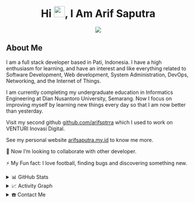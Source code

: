 <h1 align="center">Hi <img src="https://raw.githubusercontent.com/iampavangandhi/iampavangandhi/master/gifs/Hi.gif" width="30px" height="30px">, I Am Arif Saputra</h1>
<p align="center">
  <a href="https://github.com/DenverCoder1/readme-typing-svg"><img src="https://readme-typing-svg.herokuapp.com?lines=Full+Stack+Developer;IT+Enthusiast;College+Student&center=true&width=500&height=50&color=0088b9"></a>
</p>

<h2>About Me</h2>
<p>I am a full stack developer based in Pati, Indonesia. I have a high enthusiasm for learning, and have an interest and like everything related to Software Development, Web development, System Administration, DevOps, Networking, and the Internet of Things.</p>
<p>I am currently completing my undergraduate education in Informatics Engineering at Dian Nusantoro University, Semarang. Now I focus on improving myself by learning new things every day so that I am now better than yesterday.</p>
<p>Visit my second github <a href="https://github.com/arifsptrra">github.com/arifsptrra</a> which I used to work on VENTURI Inovasi Digital.</p>
<p>See my personal website <a href="https://arifsaputra.my.id">arifsaputra.my.id</a> to know me more.</p>
<p>👀 Now I’m looking to collaborate with other developer.</p>
<p>⚡ My Fun fact: I love football, finding bugs and discovering something new.</p>

<details> 
  <summary>📊 GitHub Stats</summary>
  <div>
    <h3 align="center">My GitHub Stats</h3>
      <br/>
        <p align="center">
          <a href="https://github.com/arifsptra/">
          <img width="49.5%" src="https://github-readme-stats.vercel.app/api?username=arifsptra&show_icons=true&icon_color=0088b9&hide_border=true&hide_title=true" />
          <img width="49.5%" src="https://github-readme-streak-stats.herokuapp.com/?user=arifsptra&layout=compact&hide_border=true" />
          </a>
       </p>
            <p align="center">
          <a href="https://github.com/arifsptra/">
          <img src="https://github-readme-stats.vercel.app/api/top-langs/?username=arifsptra&layout=compact&hide_border=true&langs_count=10&hide_title=true"/></a>
        </p>
     <br>
  </div>    
</details>
<details>
  <summary>📈 Activity Graph</summary>
  <h3 align="center">My Current Activity</h3>
  <a href="https://github.com/arifsptra/github-readme-activity-graph"><img alt="Arif's Activity Graph" src="https://github-readme-activity-graph.vercel.app/graph?username=arifsptra&bg_color=fff&color=000&line=0088b9&point=555&hide_border=true&hide_title=true" /></a>
</details>
<details>
  <summary>☎️ Contact Me</summary>
  <h3 align="center">You Can Reach Me By</h3>
  <br>
  <p align="center">
    <a href="https://instagram.com/arif.sptrra"><img src="https://img.shields.io/badge/instagram-%2312100E.svg?&style=for-the-badge&logo=instagram&logoColor=white&color=0088b9" /></a>
    <a href="https://twitter.com/arifsptrra"><img src="https://img.shields.io/badge/twitter-%231DA1F2.svg?&style=for-the-badge&logo=twitter&logoColor=white&color=0088b9" /></a>
    <a href="https://www.linkedin.com/in/arifsptrra" target="_blank"><img src="https://img.shields.io/badge/linkedin-%2312100E.svg?&style=for-the-badge&logo=linkedin&logoColor=white&color=0088b9" /></a>
  </p>
</details>
